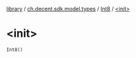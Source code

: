 [library](../../index.md) / [ch.decent.sdk.model.types](../index.md) / [Int8](index.md) / [&lt;init&gt;](./-init-.md)

# &lt;init&gt;

`Int8()`
